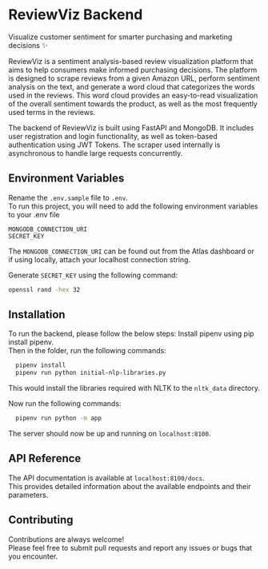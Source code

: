 
# ReviewViz Backend

Visualize customer sentiment for smarter purchasing and marketing decisions :sparkles:

ReviewViz is a sentiment analysis-based review visualization platform that aims to help consumers make informed purchasing decisions. The platform is designed to scrape reviews from a given Amazon URL, perform sentiment analysis on the text, and generate a word cloud that categorizes the words used in the reviews. This word cloud provides an easy-to-read visualization of the overall sentiment towards the product, as well as the most frequently used terms in the reviews.

The backend of ReviewViz is built using FastAPI and MongoDB. It includes user registration and login functionality, as well as token-based authentication using JWT Tokens. The scraper used internally is asynchronous to handle large requests concurrently.



## Environment Variables

Rename the `.env.sample` file to `.env`.  
To run this project, you will need to add the following environment variables to your .env file

`MONGODB_CONNECTION_URI`  
`SECRET_KEY` 

The `MONGODB_CONNECTION_URI`  can be found out from the Atlas dashboard or if using locally, attach your localhost connection string.  

Generate `SECRET_KEY` using the following command:
```bash
openssl rand -hex 32
```


## Installation

To run the backend, please follow the below steps:
Install pipenv using pip install pipenv.  
Then in the folder, run the following commands:
```bash
  pipenv install
  pipenv run python initial-nlp-libraries.py 
```
This would install the libraries required with NLTK to the `nltk_data` directory.  

Now run the following commands:
```bash
  pipenv run python -m app
```
The server should now be up and running on `localhost:8100`.
## API Reference

The API documentation is available at `localhost:8100/docs`.   
This provides detailed information about the available endpoints and their parameters.
## Contributing

Contributions are always welcome!  
Please feel free to submit pull requests and report any issues or bugs that you encounter.

